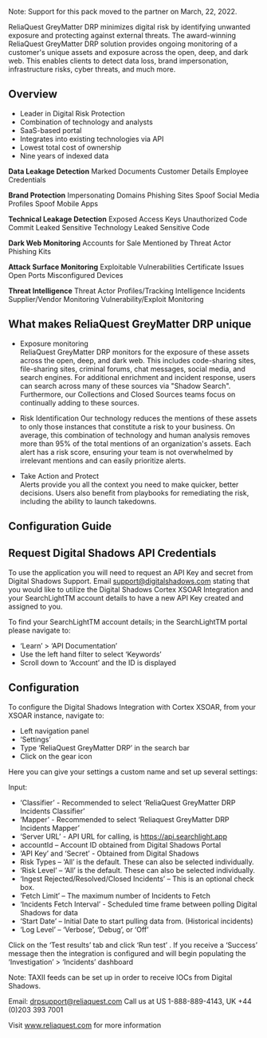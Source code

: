 Note: Support for this pack moved to the partner on March, 22, 2022.

ReliaQuest GreyMatter DRP minimizes digital risk by identifying unwanted exposure and protecting against external threats. The award-winning ReliaQuest GreyMatter DRP solution provides ongoing monitoring of a customer's unique assets and exposure across the open, deep, and dark web. This enables clients to detect data loss, brand impersonation, infrastructure risks, cyber threats, and much more.

## Overview
- Leader in Digital Risk Protection
- Combination of technology and analysts
- SaaS-based portal
- Integrates into existing technologies via API
- Lowest total cost of ownership
- Nine years of indexed data

**Data Leakage Detection**
Marked Documents
Customer Details
Employee Credentials

**Brand Protection**
Impersonating Domains
Phishing Sites
Spoof Social Media Profiles
Spoof Mobile Apps

**Technical Leakage Detection**
Exposed Access Keys
Unauthorized Code Commit
Leaked Sensitive Technology
Leaked Sensitive Code

**Dark Web Monitoring**
Accounts for Sale
Mentioned by Threat Actor
Phishing Kits

**Attack Surface Monitoring**
Exploitable Vulnerabilities
Certificate Issues
Open Ports
Misconfigured Devices

**Threat Intelligence**
Threat Actor Profiles/Tracking
Intelligence Incidents
Supplier/Vendor Monitoring
Vulnerability/Exploit Monitoring

## What makes ReliaQuest GreyMatter DRP unique

- Exposure monitoring  
  ReliaQuest GreyMatter DRP monitors for the exposure of these assets across the open, deep, and dark web. This includes code-sharing sites, file-sharing sites, criminal forums, chat messages, social media, and search engines. For additional enrichment and incident response, users can search across many of these sources via "Shadow Search". Furthermore, our Collections and Closed Sources teams focus on continually adding to these sources.

- Risk Identification
  Our technology reduces the mentions of these assets to only those instances that constitute a risk to your business. On average, this combination of technology and human analysis removes more than 95% of the total mentions of an organization's assets. Each alert has a risk score, ensuring your team is not overwhelmed by irrelevant mentions and can easily prioritize alerts.

- Take Action and Protect  
  Alerts provide you all the context you need to make quicker, better decisions. Users also benefit from playbooks for remediating the risk, including the ability to launch takedowns.

## Configuration Guide

## Request Digital Shadows API Credentials

To use the application you will need to request an API Key and secret from Digital Shadows Support. Email support@digitalshadows.com stating that you would like to utilize the Digital Shadows Cortex XSOAR Integration and your SearchLightTM account details to have a new API Key created and assigned to you. 

To find your SearchLightTM  account details; in the SearchLightTM  portal please navigate to: 
- ‘Learn’ > ‘API Documentation’  
- Use the left hand filter to select ‘Keywords’   
- Scroll down to ‘Account’ and the ID is displayed

## Configuration

To configure the Digital Shadows Integration with Cortex XSOAR, from your XSOAR instance, navigate to:
- Left navigation panel 
- ‘Settings’
- Type ‘ReliaQuest GreyMatter DRP’ in the search bar 
- Click on the gear icon 

Here you can give your settings a custom name and set up several settings: 

Input: 
- ‘Classifier’ - Recommended to select ‘ReliaQuest GreyMatter DRP Incidents Classifier’ 
- ‘Mapper’ - Recommended to select ‘Reliaquest GreyMatter DRP Incidents Mapper’ 
- ‘Server URL’ - API URL for calling, is https://api.searchlight.app
- accountId – Account ID obtained from Digital Shadows Portal 
- ‘API Key’ and ‘Secret’ - Obtained from Digital Shadows 
- Risk Types – ‘All’ is the default. These can also be selected individually.
- ‘Risk Level’ – ‘All’ is the default. These can also be selected individually. 
- ‘Ingest Rejected/Resolved/Closed Incidents’ – This is an optional check box.
- ‘Fetch Limit’ – The maximum number of Incidents to Fetch 
- ‘Incidents Fetch Interval’ - Scheduled time frame between polling Digital Shadows for data 
- ‘Start Date’ – Initial Date to start pulling data from. (Historical incidents)
- ‘Log Level’ – ‘Verbose’, ‘Debug’, or ‘Off’  

Click on the ‘Test results’ tab and click ‘Run test’ 
. If you receive a ‘Success’ message then the integration is configured and will begin populating the ‘Investigation’ > ‘Incidents’ dashboard 

Note: TAXII feeds can be set up in order to receive IOCs from Digital Shadows.  

Email: drpsupport@reliaquest.com
Call us at US 1-888-889-4143, UK +44 (0)203 393 7001

Visit www.reliaquest.com for more information

